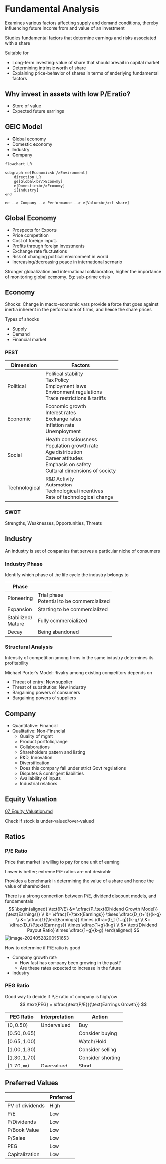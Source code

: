 # Fundamental Analysis

Examines various factors affecting supply and demand conditions, thereby influencing future income from and value of an investment

Studies fundamental factors that determine earnings and risks associated with a share

Suitable for

- Long-term investing: value of share that should prevail in capital market
- Determining intrinsic worth of share
- Explaining price-behavior of shares in terms of underlying fundamental factors

## Why invest in assets with low P/E ratio?

- Store of value
- Expected future earnings

## GEIC Model

- **G**lobal economy
- Domestic **e**conomy
- **I**ndustry
- **C**ompany

```mermaid
flowchart LR

subgraph ee[Economic<br/>Environment]
	direction LR
	ge[Global<br/>Economy]
	e[Domestic<br/>Economy]
	i[Industry] 
end

ee --> Company --> Performance --> v[Value<br/>of share]
```

## Global Economy

- Prospects for Exports
- Price competition
- Cost of foreign inputs
- Profits through foreign investments
- Exchange rate fluctuations
- Risk of changing political environment in world
- Increasing/decreasing peace in international scenario

Stronger globalization and international collaboration, higher the importance of monitoring global economy. Eg: sub-prime crisis

## Economy

Shocks: Change in macro-economic vars provide a force that goes against inertia inherent in the performance of firms, and hence the share prices

Types of shocks

- Supply
- Demand
- Financial market

### PEST

| Dimension     | Factors                                                      |
| ------------- | ------------------------------------------------------------ |
| Political     | Political stability<br />Tax Policy<br />Employment laws<br />Environment regulations<br />Trade restrictions & tariffs |
| Economic      | Economic growth<br />Interest rates<br />Exchange rates<br />Inflation rate<br />Unemployment |
| Social        | Health consciousness<br />Population growth rate<br />Age distribution<br />Career attitudes<br />Emphasis on safety<br />Cultural dimensions of society |
| Technological | R&D Activity<br />Automation<br />Technological incentives<br />Rate of technological change |

### SWOT

Strengths, Weaknesses, Opportunities, Threats

## Industry

An industry is set of companies that serves a particular niche of consumers

### Industry Phase

Identify which phase of the life cycle the industry belongs to

| Phase                   |                                                 |
| ----------------------- | ----------------------------------------------- |
| Pioneering              | Trial phase<br />Potential to be commercialized |
| Expansion               | Starting to be commercialized                   |
| Stabilized/<br />Mature | Fully commercialized                            |
| Decay                   | Being abandoned                                 |

### Structural Analysis

Intensity of competition among firms in the same industry determines its profitability

Michael Porter’s Model: Rivalry among existing competitors depends on

- Threat of entry: New supplier
- Threat of substitution: New industry
- Bargaining powers of consumers
- Bargaining powers of suppliers

## Company

- Quantitative: Financial
- Qualitative: Non-Financial
  - Quality of mgmt
  - Product portfolio/range
  - Collaborations
  - Shareholders pattern and listing
  - R&D, Innovation
  - Diversification
  - Does this company fall under strict Govt regulations
  - Disputes & contingent liabilities
  - Availability of inputs
  - Industrial relations

## Equity Valuation

[07_Equity_Valuation.md](../Corporate_Finance/07_Equity_Valuation.md) 

Check if stock is under-valued/over-valued

## Ratios

### P/E Ratio 

Price that market is willing to pay for one unit of earning

Lower is better; extreme P/E ratios are not desirable

Provides a benchmark in determining the value of a share and hence the value of shareholders

There is a strong connection between P/E, dividend discount models, and fundamentals
$$
\begin{aligned}
\text{P/E}
&= \dfrac{P_\text{Dividend Growth Model}}{\text{Earnings}} \\
&= \dfrac{1}{\text{Earnings}} \times \dfrac{D_{t+1}}{k-g} \\
&= \dfrac{1}{\text{Earnings}} \times \dfrac{D_t (1+g)}{k-g} \\
&= \dfrac{D_t}{\text{Earnings}} \times \dfrac{1+g}{k-g} \\
&= \text{Dividend Payout Ratio} \times \dfrac{1+g}{k-g} 
\end{aligned}
$$
![image-20240528200951653](assets/image-20240528200951653.png)

How to determine if P/E ratio is good

- Company growth rate
  - How fast has company been growing in the past?
  - Are these rates expected to increase in the future
- Industry

### PEG Ratio

Good way to decide if P/E ratio of company is high/low
$$
\text{PEG} = \dfrac{\text{P/E}}{\text{Earnings Growth}}
$$

| PEG Ratio        | Interpretation | Action            |
| ---------------- | -------------- | ----------------- |
| $(0, 0.50)$      | Undervalued    | Buy               |
| $[0.50, 0.65)$   |                | Consider buying   |
| $[0.65, 1.00)$   |                | Watch/Hold        |
| $[1.00, 1.30)$   |                | Consider selling  |
| $[1.30, 1.70)$   |                | Consider shorting |
| $[1.70, \infty)$ | Overvalued     | Short             |

## Preferred Values

|                 | Preferred |
| --------------- | --------- |
| PV of dividends | High      |
| P/E             | Low       |
| P/Dividends     | Low       |
| P/Book Value    | Low       |
| P/Sales         | Low       |
| PEG             | Low       |
| Capitalization  | Low       |

